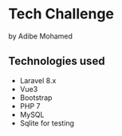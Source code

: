 # Tech Challenge
by Adibe Mohamed

## Technologies used
- Laravel 8.x
- Vue3
- Bootstrap
- PHP 7
- MySQL
- Sqlite for testing
